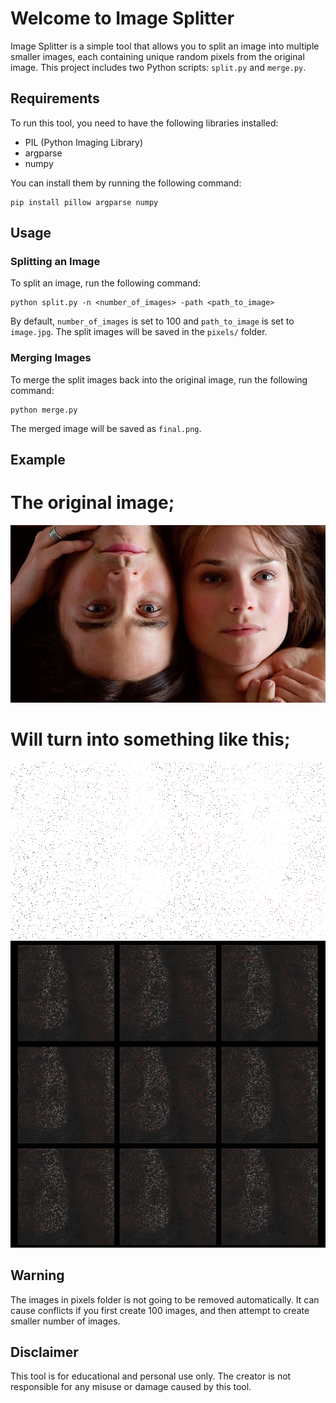 # Welcome to Image Splitter

Image Splitter is a simple tool that allows you to split an image into multiple smaller images, each containing unique random pixels from the original image. This project includes two Python scripts: `split.py` and `merge.py`.

## Requirements

To run this tool, you need to have the following libraries installed:

- PIL (Python Imaging Library)
- argparse
- numpy

You can install them by running the following command:

```
pip install pillow argparse numpy
```

## Usage

### Splitting an Image

To split an image, run the following command:

```
python split.py -n <number_of_images> -path <path_to_image>
```

By default, `number_of_images` is set to 100 and `path_to_image` is set to `image.jpg`. The split images will be saved in the `pixels/` folder.

### Merging Images

To merge the split images back into the original image, run the following command:

```
python merge.py
```

The merged image will be saved as `final.png`.

## Example
# The original image;
![Original Image](examples/original.jpg) 
# Will turn into something like this;
![Split Image](examples/split.png) 
![Split Images](examples/splits.jpg) 

## Warning 

The images in pixels folder is not going to be removed automatically. It can cause conflicts if you first create 100 images, and then attempt to create smaller number of images.

## Disclaimer

This tool is for educational and personal use only. The creator is not responsible for any misuse or damage caused by this tool.
